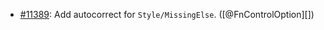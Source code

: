 * [#11389](https://github.com/rubocop/rubocop/pull/11389): Add autocorrect for `Style/MissingElse`. ([@FnControlOption][])
